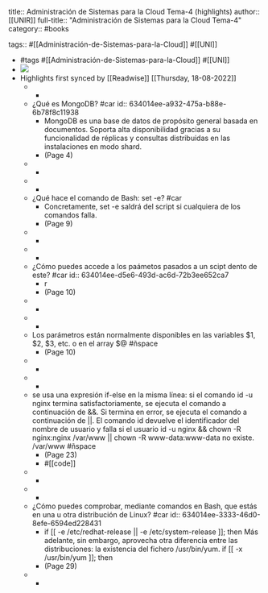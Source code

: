 title:: Administración de Sistemas para la Cloud Tema-4 (highlights)
author:: [[UNIR]]
full-title:: "Administración de Sistemas para la Cloud Tema-4"
category:: #books

tags:: #[[Administración-de-Sistemas-para-la-Cloud]] #[[UNI]]

- #tags #[[Administración-de-Sistemas-para-la-Cloud]] #[[UNI]]
- ![](https://readwise-assets.s3.amazonaws.com/media/uploaded_book_covers/profile_22942/078b3e08-d0f7-4a89-a8d3-db59beea9618.jpg)
- Highlights first synced by [[Readwise]] [[Thursday, 18-08-2022]]
	- -
	- ¿Qué es MongoDB? #car
	  id:: 634014ee-a932-475a-b88e-6b78f8c11938
		- MongoDB es una base de datos de propósito general basada en documentos. Soporta alta disponibilidad gracias a su funcionalidad de réplicas y consultas distribuidas en las  instalaciones  en  modo  shard.
		- (Page 4)
	- -
	- -
	- ¿Qué hace el comando de Bash: set -e? #car
		- Concretamente, set -e saldrá del script si cualquiera de los comandos falla.
		- (Page 9)
	- -
	- -
	- ¿Cómo puedes accede a los paámetos pasados a un scipt dento de este? #car
	  id:: 634014ee-d5e6-493d-ac6d-72b3ee652ca7
		- r
		- (Page 10)
	- -
	- -
	- Los parámetros están normalmente disponibles en las variables $1, $2, $3, etc. o en el array $@ #ñspace
		- (Page 10)
	- -
	- -
	- se usa una expresión if-else en la misma línea: si el comando id -u nginx termina satisfactoriamente, se ejecuta el comando a continuación de &&. Si termina en error, se ejecuta el comando a continuación de ||. El comando id devuelve el identificador del nombre de usuario y falla si el usuario id -u nginx && chown -R nginx:nginx /var/www || chown -R www-data:www-data no existe. /var/www #ñspace
		- (Page 23)
		- #[[code]]
	- -
	- -
	- ¿Cómo puedes comprobar, mediante comandos en Bash, que estás en una u otra distribución de Linux? #car
	  id:: 634014ee-3333-46d0-8efe-6594ed228431
		- if [[ -e /etc/redhat-release || -e /etc/system-release ]]; then Más  adelante,  sin  embargo,  aprovecha  otra  diferencia  entre  las  distribuciones:  la existencia del fichero /usr/bin/yum. if [[ -x /usr/bin/yum ]]; then
		- (Page 29)
	- -